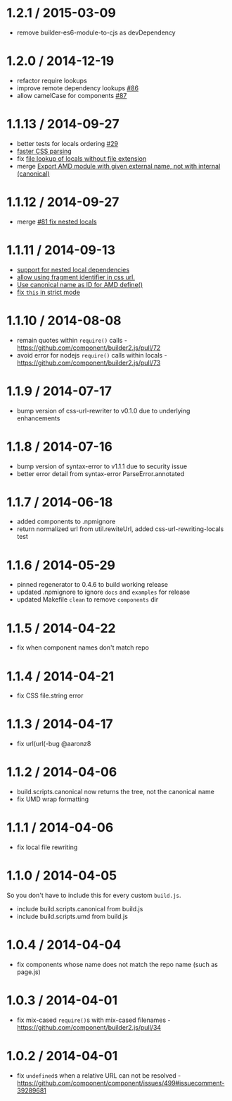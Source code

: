 1.2.1 / 2015-03-09
==================
* remove builder-es6-module-to-cjs as devDependency

1.2.0 / 2014-12-19
==================
* refactor require lookups
* improve remote dependency lookups [#86](https://github.com/componentjs/builder2.js/pull/86)
* allow camelCase for components [#87](https://github.com/componentjs/builder2.js/pull/87)

1.1.13 / 2014-09-27
==================
* better tests for locals ordering [#29](https://github.com/componentjs/builder2.js/issues/29)
* [faster CSS parsing](https://github.com/componentjs/builder2.js/pull/84)
* fix [file lookup of locals without file extension](https://github.com/componentjs/builder2.js/pull/82)
* merge [Export AMD module with given external name, not with internal (canonical)](https://github.com/componentjs/builder2.js/pull/83)


1.1.12 / 2014-09-27
==================

 * merge [#81 fix nested locals](https://github.com/componentjs/builder2.js/pull/81)

1.1.11 / 2014-09-13
==================

 * [support for nested local dependencies](https://github.com/componentjs/builder2.js/pull/75)
 * [allow using fragment identifier in css url.](https://github.com/componentjs/builder2.js/pull/77)
 * [Use canonical name as ID for AMD define()](https://github.com/componentjs/builder2.js/pull/78)
 * [fix `this` in strict mode](https://github.com/componentjs/builder2.js/pull/79)

1.1.10 / 2014-08-08
==================

 * remain quotes within `require()` calls - https://github.com/component/builder2.js/pull/72
 * avoid error for nodejs `require()` calls within locals - https://github.com/component/builder2.js/pull/73

1.1.9 / 2014-07-17
==================

 * bump version of css-url-rewriter to v0.1.0 due to underlying enhancements

1.1.8 / 2014-07-16
==================

 * bump version of syntax-error to v1.1.1 due to security issue
 * better error detail from syntax-error ParseError.annotated

1.1.7 / 2014-06-18
==================

 * added components to .npmignore
 * return normalized url from util.rewiteUrl, added css-url-rewriting-locals test

1.1.6 / 2014-05-29
==================

 * pinned regenerator to 0.4.6 to build working release
 * updated .npmignore to ignore `docs` and `examples` for release
 * updated Makefile `clean` to remove `components` dir

1.1.5 / 2014-04-22
==================

 * fix when component names don't match repo

1.1.4 / 2014-04-21
==================

 * fix CSS file.string error

1.1.3 / 2014-04-17
==================

 * fix url(url(-bug @aaronz8

1.1.2 / 2014-04-06
==================

 * build.scripts.canonical now returns the tree, not the canonical name
 * fix UMD wrap formatting

1.1.1 / 2014-04-06
==================

 * fix local file rewriting

1.1.0 / 2014-04-05
==================

So you don't have to include this for every custom `build.js`.

 * include build.scripts.canonical from build.js
 * include build.scripts.umd from build.js

1.0.4 / 2014-04-04
==================

 * fix components whose name does not match the repo name (such as page.js)

1.0.3 / 2014-04-01
==================

 * fix mix-cased `require()`s with mix-cased filenames - https://github.com/component/builder2.js/pull/34

1.0.2 / 2014-04-01
==================

 * fix `undefined`s when a relative URL can not be resolved - https://github.com/component/component/issues/499#issuecomment-39289681
